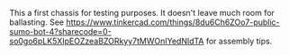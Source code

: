 This a first chassis for testing purposes. It doesn't leave much room for ballasting.
See https://www.tinkercad.com/things/8du6Ch6ZOo7-public-sumo-bot-4?sharecode=0-so0go6pLK5XIpEOZzeaBZORkyy7tMWOnIYedNldTA for assembly tips.
